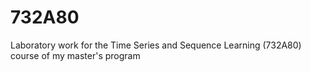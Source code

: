 # 732A80
Laboratory work for the Time Series and Sequence Learning (732A80) course of my master's program

